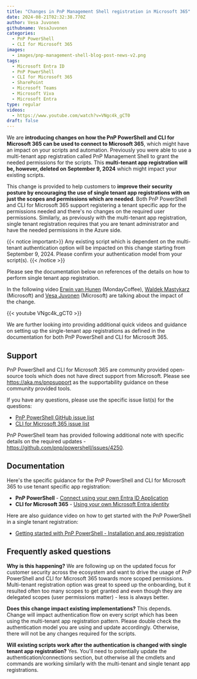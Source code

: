 ```yaml
---
title: "Changes in PnP Management Shell registration in Microsoft 365"
date: 2024-08-21T02:32:38.770Z
author: Vesa Juvonen
githubname: VesaJuvonen
categories:
  - PnP PowerShell
  - CLI for Microsoft 365
images:
  - images/pnp-management-shell-blog-post-news-v2.png
tags:
  - Microsoft Entra ID
  - PnP PowerShell
  - CLI for Microsoft 365
  - SharePoint
  - Microsoft Teams
  - Microsoft Viva
  - Microsoft Entra
type: regular
videos:
  - https://www.youtube.com/watch?v=VNgc4k_gCT0
draft: false
---
```


 We are **introducing changes on how the PnP PowerShell and CLI for Microsoft 365 can be used to connect to Microsoft 365**, which might have an impact on your scripts and automation. Previously you were able to use a multi-tenant app registration called PnP Management Shell to grant the needed permissions for the scripts. This **multi-tenant app registration will be, however, deleted on September 9, 2024** which might impact your existing scripts.

This change is provided to help customers to **improve their security posture by encouraging the use of single tenant app registrations with on just the scopes and permissions which are needed**. Both PnP PowerShell and CLI for Microsoft 365 support registering a tenant specific app for the permissions needed and there's no changes on the required user permissions. Similarly, as previously with the multi-tenant app registration, single tenant registration requires that you are tenant administrator and have the needed permissions in the Azure side.

{{< notice important>}}
Any existing script which is dependent on the multi-tenant authentication option will be impacted on this change starting from September 9, 2024. Please confirm your authentication model from your script(s).
{{< /notice >}}

Please see the documentation below on references of the details on how to perform single tenant app registration.

In the following video [Erwin van Hunen](https://www.linkedin.com/in/erwinvanhunen/) (MondayCoffee), [Waldek Mastykarz](https://www.linkedin.com/in/waldekmastykarz/) (Microsoft) and [Vesa Juvonen](https://www.linkedin.com/in/vesajuvonen/) (Microsoft) are talking about the impact of the change.


{{< youtube VNgc4k_gCT0 >}}

We are further looking into providing additional quick videos and guidance on setting up the single-tenant app registrations as defined in the documentation for both PnP PowerShell and CLI for Microsoft 365.

## Support

PnP PowerShell and CLI for Microsoft 365 are community provided open-source tools which does not have direct support from Microsoft. Please see https://aka.ms/pnpsupport as the supportability guidance on these community provided tools.

If you have any questions, please use the specific issue list(s) for the questions:

* [PnP PowerShell GitHub issue list](https://github.com/pnp/powershell/issues)
* [CLI for Microsoft 365 issue list](https://github.com/pnp/cli-microsoft365/issues)

PnP PowerShell team has provided following additional note with specific details on the required updates - https://github.com/pnp/powershell/issues/4250.

## Documentation

Here's the specific guidance for the PnP PowerShell and CLI for Microsoft 365 to use tenant specific app registration:

* **PnP PowerShell** - [Connect using your own Entra ID Application](https://pnp.github.io/powershell/articles/registerapplication)
* **CLI for Microsoft 365** - [Using your own Microsoft Entra identity](https://pnp.github.io/cli-microsoft365/user-guide/using-own-identity/)

Here are also guidance video on how to get started with the PnP PowerShell in a single tenant registration:

* [Getting started with PnP PowerShell - Installation and app registration](https://www.youtube.com/watch?v=ecRZrHOucz4)

## Frequently asked questions

**Why is this happening?**
We are following up on the updated focus for customer security across the ecosystem and want to drive the usage of PnP PowerShell and CLI for Microsoft 365 towards more scoped permissions. Multi-tenant registration option was great to speed up the onboarding, but it resulted often too many scopes to get granted and even though they are delegated scopes (user permissions matter) - less is always better.

**Does this change impact existing implementations?**
This depends. Change will impact authentication flow on every script which has been using the multi-tenant app registration pattern. Please double check the authentication model you are using and update accordingly. Otherwise, there will not be any changes required for the scripts.

**Will existing scripts work after the authentication is changed with single tenant app registration?**
Yes. You'll need to potentially update the authentication/connections section, but otherwise all the cmdlets and commands are working similarly with the multi-tenant and single tenant app registrations.
